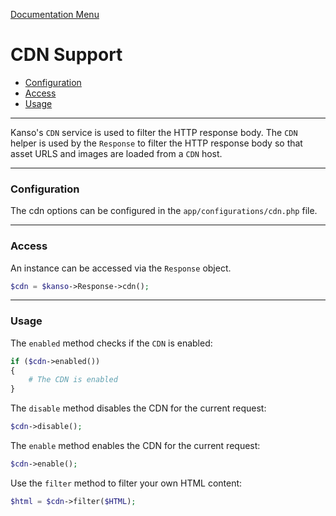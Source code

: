 [Documentation Menu](#)

# CDN Support

- [Configuration](#configuration)
- [Access](#access)
- [Usage](#usage)

--------------------------------------------------------

Kanso's `CDN` service is used to filter the HTTP response body. The `CDN` helper is used by the `Response` to filter the HTTP response body so that asset URLS and images are loaded from a `CDN` host.

--------------------------------------------------------

### Configuration

The cdn options can be configured in the `app/configurations/cdn.php` file.

--------------------------------------------------------

### Access

An instance can be accessed via the `Response` object.

```php
$cdn = $kanso->Response->cdn();
```

--------------------------------------------------------

### Usage

The `enabled` method checks if the `CDN` is enabled:
```php
if ($cdn->enabled())
{
    # The CDN is enabled
}
```

The `disable` method disables the CDN for the current request:
```php
$cdn->disable();
```

The `enable` method enables the CDN for the current request:
```php
$cdn->enable();
```

Use the `filter` method to filter your own HTML content:
```php
$html = $cdn->filter($HTML);
```